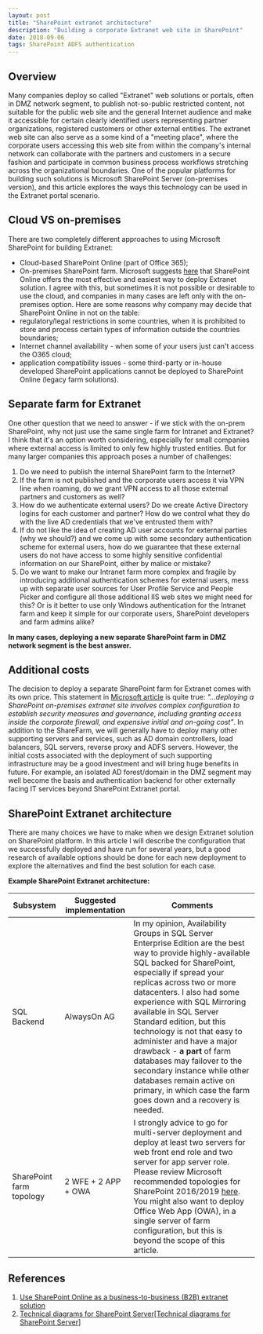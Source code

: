 ```yaml
---
layout: post
title: "SharePoint extranet architecture"
description: "Building a corporate Extranet web site in SharePoint"
date: 2018-09-06
tags: SharePoint ADFS authentication
---
```


## Overview
Many companies deploy so called "Extranet" web solutions or portals, often in DMZ network segment, to publish not-so-public restricted content, not suitable for the public web site and the general Internet audience and make it accessible for certain clearly identified users representing partner organizations, registered customers or other external entities. The extranet web site can also serve as a some kind of a "meeting place", where the corporate users accessing this web site from within the company's internal network can collaborate with the partners and customers in a secure fashion and participate in common business process workflows stretching across the organizational boundaries. One of the popular platforms for building such solutions is Microsoft SharePoint Server (on-premises version), and this article explores the ways this technology can be used in the Extranet portal scenario.

## Cloud VS on-premises
There are two completely different approaches to using Microsoft SharePoint for building Extranet:
- Cloud-based SharePoint Online (part of Office 365);
- On-premises SharePoint farm.
Microsoft suggests [here][Use SharePoint Online as a business-to-business (B2B) extranet solution] that SharePoint Online offers the most effective and easiest way to deploy Extranet solution. I agree with this, but sometimes it is not possible or desirable to use the cloud, and companies in many cases are left only with the on-premises option. Here are some reasons why company may decide that SharePoint Online in not on the table:
- regulatory/legal restrictions in some countries, when it is prohibited to store and process certain types of information outside the countries boundaries;
- Internet channel availability - when some of your users just can't access the O365 cloud;
- application compatibility issues - some third-party or in-house developed SharePoint applications cannot be deployed to SharePoint Online (legacy farm solutions).

## Separate farm for Extranet
One other question that we need to answer - if we stick with the on-prem SharePoint, why not just use the same single farm for Intranet and Extranet? I think that it's an option worth considering, especially for small companies where external access is limited to only few highly trusted entities. But for many larger companies this approach poses a number of challenges:
1) Do we need to publish the internal SharePoint farm to the Internet?
2) If the farm is not published and the corporate users access it via VPN line when roaming, do we grant VPN access to all those external partners and customers as well?
3) How do we authenticate external users? Do we create Active Directory logins for each customer and partner? How do we control what they do with the live AD credentials that we've entrusted them with?
4) If do not like the idea of creating AD user accounts for external parties (why we should?) and we come up with some secondary authentication scheme for external users, how do we guarantee that these external users do not have access to some highly sensitive confidential information on our SharePoint, either by malice or mistake?
5) Do we want to make our Intranet farm more complex and fragile by introducing additional authentication schemes for external users, mess up with separate user sources for User Profile Service and People Picker and configure all those additional IIS web sites we might need for this? Or is it better to use only Windows authentication for the Intranet farm and keep it simple for our corporate users, SharePoint developers and farm admins alike?

**In many cases, deploying a new separate SharePoint farm in DMZ network segment is the best answer.**

## Additional costs
The decision to deploy a separate SharePoint farm for Extranet comes with its own price. This statement in [Microsoft article][Use SharePoint Online as a business-to-business (B2B) extranet solution] is quite true: *"...deploying a SharePoint on-premises extranet site involves complex configuration to establish security measures and governance, including granting access inside the corporate firewall, and expensive initial and on-going cost"*. In addition to the ShareFarm, we will generally have to deploy many other supporting servers and services, such as AD domain controllers, load balancers, SQL servers, reverse proxy and ADFS servers. However, the initial costs associated with the deployment of such supporting infrastructure may be a good investment and will bring huge benefits in future. For example, an isolated AD forest/domain in the DMZ segment may well become the basis and authentication backend for other externally facing IT services beyond SharePoint Extranet portal. 

## SharePoint Extranet architecture
There are many choices we have to make when we design Extranet solution on SharePoint platform. In this article I will describe the configuration that we successfully deployed and have run for several years, but a good research of available options should be done for each new deployment to explore the alternatives and find the best solution for each case.

**Example SharePoint Extranet architecture:**

| Subsystem | Suggested implementation | Comments |
|-----------|--------------------------|-------------------------------|
| SQL Backend | AlwaysOn AG | In my opinion, Availability Groups in SQL Server Enterprise Edition are the best way to provide highly-available SQL backed for SharePoint, especially if spread your replicas across two or more datacenters. I also had some experience with SQL Mirroring available in SQL Server Standard edition, but this technology is not that easy to administer and have a major drawback - **a part** of farm databases may failover to the secondary instance while other databases remain active on primary, in which case the farm goes down and a recovery is needed. |
| SharePoint farm topology | 2 WFE + 2 APP + OWA | I strongly advice to go for multi-server deployment and deploy at least two servers for web front end role and two server for app server role. Please review Microsoft recommended topologies for SharePoint 2016/2019 [here][Technical diagrams for SharePoint Server]. You might also want to deploy Office Web App (OWA), in a single server of farm configuration, but this is beyond the scope of this article. |



## References 
1. [Use SharePoint Online as a business-to-business (B2B) extranet solution][Use SharePoint Online as a business-to-business (B2B) extranet solution]
2. [Technical diagrams for SharePoint Server][[Technical diagrams for SharePoint Server]]

[Use SharePoint Online as a business-to-business (B2B) extranet solution]: https://docs.microsoft.com/en-us/sharepoint/create-b2b-extranet 

[Technical diagrams for SharePoint Server]: https://docs.microsoft.com/en-us/sharepoint/technical-reference/technical-diagrams



